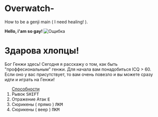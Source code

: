 # Overwatch-
How to be a genji main ( I need healing! ).
<html>

<b> Hello, i'am so gay! </b>
<img src="http://rugames-online.ru/wp-content/uploads/2016/05/overwatch-genji.png" alt="Ощибка"> 
  
<h1> Здарова хлопцы! </h1> Бог Генжи здесь! Сегодня я расскажу о том, как быть "проффесиональным" генжи. 
Для начала вам понадобиться ICQ > 60. Если оно у вас присутствует, то вам очень повезло и вы можете сразу идти и играть на Генжи!

<ol> <a href="https://playoverwatch.com/ru-ru/heroes/genji">Способности</a>
  <li> Рывок <tt> SHIFT </tt>
  <li> Отражение Атак <tt> E </tt>
  <li> Сюрикены ( прямо ) <tt> ЛКМ </tt>
  <li> Сюрикены ( веер )  <tt> ПКМ </tt>
    
</body>
</html>
